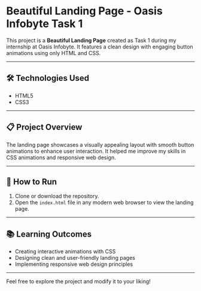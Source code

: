 # Beautiful Landing Page - Oasis Infobyte Task 1

This project is a **Beautiful Landing Page** created as Task 1 during my internship at Oasis Infobyte. It features a clean design with engaging button animations using only HTML and CSS.

---

## 🛠️ Technologies Used

- HTML5  
- CSS3

---

## 📋 Project Overview

The landing page showcases a visually appealing layout with smooth button animations to enhance user interaction. It helped me improve my skills in CSS animations and responsive web design.

---

## 🚀 How to Run

1. Clone or download the repository.  
2. Open the `index.html` file in any modern web browser to view the landing page.

---

## 📚 Learning Outcomes

- Creating interactive animations with CSS  
- Designing clean and user-friendly landing pages  
- Implementing responsive web design principles

---

Feel free to explore the project and modify it to your liking!
